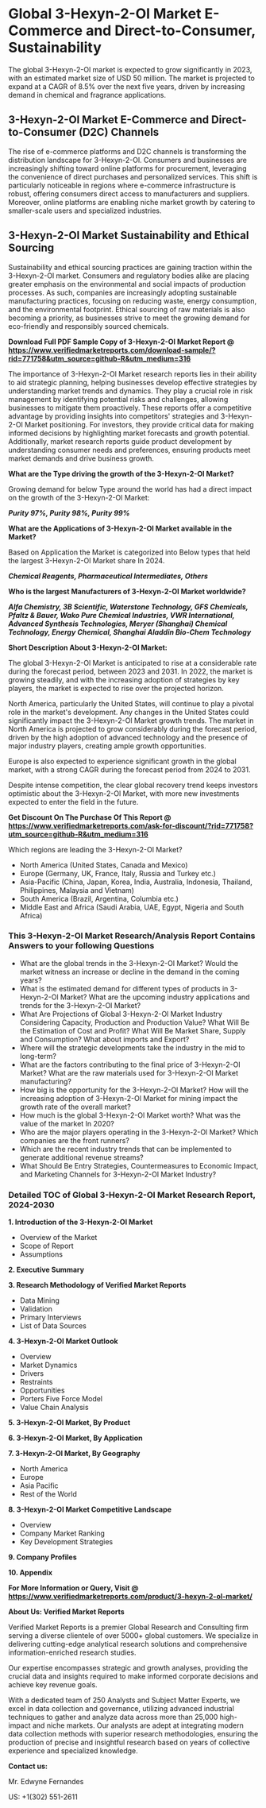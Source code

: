 <h1>Global 3-Hexyn-2-Ol Market E-Commerce and Direct-to-Consumer, Sustainability</h1><p class=""><p>The global 3-Hexyn-2-Ol market is expected to grow significantly in 2023, with an estimated market size of USD 50 million. The market is projected to expand at a CAGR of 8.5% over the next five years, driven by increasing demand in chemical and fragrance applications.</p><h2>3-Hexyn-2-Ol Market E-Commerce and Direct-to-Consumer (D2C) Channels</h2><p>The rise of e-commerce platforms and D2C channels is transforming the distribution landscape for 3-Hexyn-2-Ol. Consumers and businesses are increasingly shifting toward online platforms for procurement, leveraging the convenience of direct purchases and personalized services. This shift is particularly noticeable in regions where e-commerce infrastructure is robust, offering consumers direct access to manufacturers and suppliers. Moreover, online platforms are enabling niche market growth by catering to smaller-scale users and specialized industries.</p><h2>3-Hexyn-2-Ol Market Sustainability and Ethical Sourcing</h2><p>Sustainability and ethical sourcing practices are gaining traction within the 3-Hexyn-2-Ol market. Consumers and regulatory bodies alike are placing greater emphasis on the environmental and social impacts of production processes. As such, companies are increasingly adopting sustainable manufacturing practices, focusing on reducing waste, energy consumption, and the environmental footprint. Ethical sourcing of raw materials is also becoming a priority, as businesses strive to meet the growing demand for eco-friendly and responsibly sourced chemicals.</p></p><p class=""><strong>Download Full PDF Sample Copy of 3-Hexyn-2-Ol Market Report @ <a href="https://www.verifiedmarketreports.com/download-sample/?rid=771758&utm_source=github-R&utm_medium=316" target="_blank">https://www.verifiedmarketreports.com/download-sample/?rid=771758&utm_source=github-R&utm_medium=316</a></strong></p><p>The importance of&nbsp;3-Hexyn-2-Ol Market research reports lies in their ability to aid strategic planning, helping businesses develop effective strategies by understanding market trends and dynamics. They play a crucial role in risk management by identifying potential risks and challenges, allowing businesses to mitigate them proactively. These reports offer a competitive advantage by providing insights into competitors' strategies and 3-Hexyn-2-Ol Market positioning. For investors, they provide critical data for making informed decisions by highlighting market forecasts and growth potential. Additionally, market research reports guide product development by understanding consumer needs and preferences, ensuring products meet market demands and drive business growth.</p><p><strong>What are the&nbsp;Type driving the growth of the 3-Hexyn-2-Ol Market?</strong></p><p id="" class="">Growing demand for below Type around the world has had a direct impact on the growth of the 3-Hexyn-2-Ol Market:</p><p class=""><em><strong>Purity 97%, Purity 98%, Purity 99%</strong></em></p><p class=""><strong>What are the&nbsp;Applications&nbsp;of 3-Hexyn-2-Ol Market available in the Market?</strong></p><p id="" class="">Based on Application the Market is categorized into Below types that held the largest 3-Hexyn-2-Ol Market share In 2024.</p><p class=""><em><strong>Chemical Reagents, Pharmaceutical Intermediates, Others</strong></em></p><p class=""><strong>Who is the largest Manufacturers of 3-Hexyn-2-Ol Market worldwide?</strong></p><p><em><strong>Alfa Chemistry, 3B Scientific, Waterstone Technology, GFS Chemicals, Pfaltz & Bauer, Wako Pure Chemical Industries, VWR International, Advanced Synthesis Technologies, Meryer (Shanghai) Chemical Technology, Energy Chemical, Shanghai Aladdin Bio-Chem Technology</strong></em></p><p id="" class=""><strong>Short Description About 3-Hexyn-2-Ol Market:</strong></p><p>The global 3-Hexyn-2-Ol Market is anticipated to rise at a considerable rate during the forecast period, between 2023 and 2031. In 2022, the market is growing steadily, and with the increasing adoption of strategies by key players, the market is expected to rise over the projected horizon.</p><p>North America, particularly the United States, will continue to play a pivotal role in the market's development. Any changes in the United States could significantly impact the 3-Hexyn-2-Ol Market growth trends. The market in North America is projected to grow considerably during the forecast period, driven by the high adoption of advanced technology and the presence of major industry players, creating ample growth opportunities.</p><p>Europe is also expected to experience significant growth in the global market, with a strong CAGR during the forecast period from 2024 to 2031.</p><p>Despite intense competition, the clear global recovery trend keeps investors optimistic about the 3-Hexyn-2-Ol Market, with more new investments expected to enter the field in the future.</p><p id="" class=""><strong>Get Discount On The Purchase Of This Report @ <a href="https://www.verifiedmarketreports.com/ask-for-discount/?rid=771758?utm_source=github-R&utm_medium=316" target="_blank">https://www.verifiedmarketreports.com/ask-for-discount/?rid=771758?utm_source=github-R&utm_medium=316</a></strong></p><p class="">Which regions are leading the 3-Hexyn-2-Ol Market?</p><ul><li>North America (United States, Canada and Mexico)</li><li>Europe (Germany, UK, France, Italy, Russia and Turkey etc.)</li><li>Asia-Pacific (China, Japan, Korea, India, Australia, Indonesia, Thailand, Philippines, Malaysia and Vietnam)</li><li>South America (Brazil, Argentina, Columbia etc.)</li><li>Middle East and Africa (Saudi Arabia, UAE, Egypt, Nigeria and South Africa)</li></ul><h3 id="" class="">This 3-Hexyn-2-Ol Market Research/Analysis Report Contains Answers to your following Questions</h3><ul><li>What are the global trends in the 3-Hexyn-2-Ol Market? Would the market witness an increase or decline in the demand in the coming years?</li><li>What is the estimated demand for different types of products in 3-Hexyn-2-Ol Market? What are the upcoming industry applications and trends for the 3-Hexyn-2-Ol Market?</li><li>What Are Projections of Global 3-Hexyn-2-Ol Market Industry Considering Capacity, Production and Production Value? What Will Be the Estimation of Cost and Profit? What Will Be Market Share, Supply and Consumption? What about imports and Export?</li><li>Where will the strategic developments take the industry in the mid to long-term?</li><li>What are the factors contributing to the final price of 3-Hexyn-2-Ol Market? What are the raw materials used for 3-Hexyn-2-Ol Market manufacturing?</li><li>How big is the opportunity for the 3-Hexyn-2-Ol Market? How will the increasing adoption of 3-Hexyn-2-Ol Market for mining impact the growth rate of the overall market?</li><li>How much is the global 3-Hexyn-2-Ol Market worth? What was the value of the market In 2020?</li><li>Who are the major players operating in the 3-Hexyn-2-Ol Market? Which companies are the front runners?</li><li>Which are the recent industry trends that can be implemented to generate additional revenue streams?</li><li>What Should Be Entry Strategies, Countermeasures to Economic Impact, and Marketing Channels for 3-Hexyn-2-Ol Market Industry?</li></ul><h3 id="" class="">Detailed TOC of Global 3-Hexyn-2-Ol Market Research Report, 2024-2030</h3><p id="" class=""><strong>1. Introduction of the 3-Hexyn-2-Ol Market</strong></p><ul><li>Overview of the Market</li><li>Scope of Report</li><li>Assumptions</li></ul><p id="" class=""><strong>2. Executive Summary</strong></p><p id="" class=""><strong>3. Research Methodology of Verified Market Reports</strong></p><ul><li>Data Mining</li><li>Validation</li><li>Primary Interviews</li><li>List of Data Sources</li></ul><p id="" class=""><strong>4. 3-Hexyn-2-Ol Market Outlook</strong></p><ul><li>Overview</li><li>Market Dynamics</li><li>Drivers</li><li>Restraints</li><li>Opportunities</li><li>Porters Five Force Model</li><li>Value Chain Analysis</li></ul><p id="" class=""><strong>5. 3-Hexyn-2-Ol Market, By Product</strong></p><p id="" class=""><strong>6. 3-Hexyn-2-Ol Market, By Application</strong></p><p id="" class=""><strong>7. 3-Hexyn-2-Ol Market, By Geography</strong></p><ul><li>North America</li><li>Europe</li><li>Asia Pacific</li><li>Rest of the World</li></ul><p id="" class=""><strong>8. 3-Hexyn-2-Ol Market Competitive Landscape</strong></p><ul><li>Overview</li><li>Company Market Ranking</li><li>Key Development Strategies</li></ul><p id="" class=""><strong>9. Company Profiles</strong></p><p id="" class=""><strong>10. Appendix</strong></p><p id="" class=""><strong>For More Information or Query, Visit @ <a href="https://www.verifiedmarketreports.com/product/3-hexyn-2-ol-market/" target="_blank">https://www.verifiedmarketreports.com/product/3-hexyn-2-ol-market/</a></strong></p><p id="" class=""><strong>About Us: Verified Market Reports</strong></p><p id="" class="">Verified Market Reports is a premier Global Research and Consulting firm serving a diverse clientele of over 5000+ global customers. We specialize in delivering cutting-edge analytical research solutions and comprehensive information-enriched research studies.</p><p id="" class="">Our expertise encompasses strategic and growth analyses, providing the crucial data and insights required to make informed corporate decisions and achieve key revenue goals.</p><p id="" class="">With a dedicated team of 250 Analysts and Subject Matter Experts, we excel in data collection and governance, utilizing advanced industrial techniques to gather and analyze data across more than 25,000 high-impact and niche markets. Our analysts are adept at integrating modern data collection methods with superior research methodologies, ensuring the production of precise and insightful research based on years of collective experience and specialized knowledge.</p><p id="" class=""><strong>Contact us:</strong></p><p id="" class="">Mr. Edwyne Fernandes</p><p id="" class="">US: +1(302) 551-2611</p>
